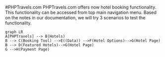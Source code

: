 #PHPTravels.com
PHPTravels.com offers now hotel booking functionality. This functionality can be accessed from top main navigation menu. 
Based on the notes in our documentation, we will try 3 scenarios to test the functionality. 
```mermaid
graph LR
A[PHPTravels] --> B(Hotels)
B --> C(Booking Tool) -->E((Data)) -->F(Hotel Options)-->G(Hotel Page)
B --> D(Featured Hotels)-->G(Hotel Page)
G -->H(Payment Page)
```
